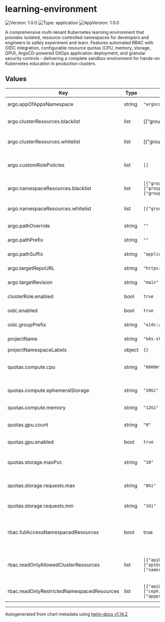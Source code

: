 # learning-environment

![Version: 1.0.0](https://img.shields.io/badge/Version-1.0.0-informational?style=flat-square) ![Type: application](https://img.shields.io/badge/Type-application-informational?style=flat-square) ![AppVersion: 1.0.0](https://img.shields.io/badge/AppVersion-1.0.0-informational?style=flat-square)

A comprehensive multi-tenant Kubernetes learning environment that provides isolated, resource-controlled namespaces for developers and engineers to safely experiment and learn. Features automated RBAC with OIDC integration, configurable resource quotas (CPU, memory, storage, GPU), ArgoCD-powered GitOps application deployment, and granular security controls - delivering a complete sandbox environment for hands-on Kubernetes education in production clusters.

## Values

| Key | Type | Default | Description |
|-----|------|---------|-------------|
| argo.appOfAppsNamespace | string | `"argocd"` | Default namespace for the ArgoCD Installation |
| argo.clusterResources.blacklist | list | [{"group": "*", "kind": "*"}] | Pass the blacklist to allow fine control over what is permitted to be deployed in the cluster. |
| argo.clusterResources.whitelist | list | [{"group": "", "kind": "persistentvolumes"}] | Pass the whitelist to allow fine control over what is permitted to be deployed in the cluster. |
| argo.customRolePolicies | list | `[]` | Optional: Custom role policies for ArgoCD RBAC (https://argo-cd.readthedocs.io/en/stable/operator-manual/rbac/) |
| argo.namespaceResources.blacklist | list | `[{"group":"","kind":"ResourceQuota"},{"group":"ceph.rook.io","kind":"*"},{"group":"argoproj.io","kind":"appprojects"}]` | Pass the blacklist to allow fine control over what is permitted to be deployed in the project namespace. |
| argo.namespaceResources.whitelist | list | `[{"group":"*","kind":"*"}]` | Pass the whitelist to allow fine control over what is permitted to be deployed in the project namespace. |
| argo.pathOverride | string | `""` | Optional complete path override within the repository for all applications |
| argo.pathPrefix | string | `""` | Optional path prefix within the repository for all applications |
| argo.pathSuffix | string | `"applications"` | Optional path suffix within the repository for all applications |
| argo.targetRepoURL | string | `"https://github.com/GoodMannersHosting/home-enterprise-education.git"` | Git repository URL containing the customer ArgoCD applications |
| argo.targetRevision | string | `"main"` | Git branch or tag to use from the targetRepoURL |
| clusterRole.enabled | bool | `true` | Enable cluster role binding for the project namespace. |
| oidc.enabled | bool | `true` | Enable OIDC Groups for Role-Based Access Control (RBAC) |
| oidc.groupPrefix | string | `"oidc:/"` | OIDC Provider Group Prefix (e.g., "oidc:/", "oidc:group/") |
| projectName | string | `"k8s-student"` | Namespace and project name for the student environments. |
| projectNamespaceLabels | object | `{}` |  |
| quotas.compute.cpu | string | `"6000m"` | Compute resource quotas for the project namespace. Can be an integer or m (milli) suffix for CPU; must end in '00m' if using millicores. |
| quotas.compute.ephemeralStorage | string | `"20Gi"` | Ephemeral storage resource quota for the project namespace. Must end in 'Gi'. |
| quotas.compute.memory | string | `"12Gi"` | Memory resource quota for the project namespace. Must end in 'Mi' or 'Gi'. |
| quotas.gpu.count | string | `"0"` | GPU resource quota for the project namespace. Set to 0 for no GPUs allowed. |
| quotas.gpu.enabled | bool | `true` | Enable GPU quota for the project namespace. |
| quotas.storage.maxPvc | string | `"10"` | Maximum number of Persistent Volume Claims (PVCs) allowed in the project namespace. Set to 0 for no PVCs allowed. |
| quotas.storage.requests.max | string | `"8Gi"` | Maximum storage request size for PVCs in the project namespace. Must end in 'Gi'. |
| quotas.storage.requests.min | string | `"1Gi"` | Minimum storage request size for PVCs in the project namespace. Must end in 'Gi'. |
| rbac.fullAccessNamespacedResources | bool | true | Enable full access to all namespaced resources in the project namespace.    This is the recommended setting for student namespaces to allow maximum flexibility. |
| rbac.readOnlyAllowedClusterResources | list | `[{"apiGroups":["storage.k8s.io"],"resources":["storageclasses"]},{"apiGroups":[""],"resources":["namespaces","persistentvolumes","nodes","persistentvolumeclaims"]}]` | Enable read-only access to a restricted set of cluster-wide resources.    This is useful to allow students to view cluster resources without granting full access. |
| rbac.readOnlyRestrictedNamespacedResources | list | `[{"apiGroups":[""],"resources":["resourcequotas"]},{"apiGroups":["ceph.rook.io"],"resources":["*"]},{"apiGroups":["appproject.argoproj.io"],"resources":["*"]}]` | Enable read-only access to a restricted set of namespaced resources in the project namespace. |

----------------------------------------------
Autogenerated from chart metadata using [helm-docs v1.14.2](https://github.com/norwoodj/helm-docs/releases/v1.14.2)
